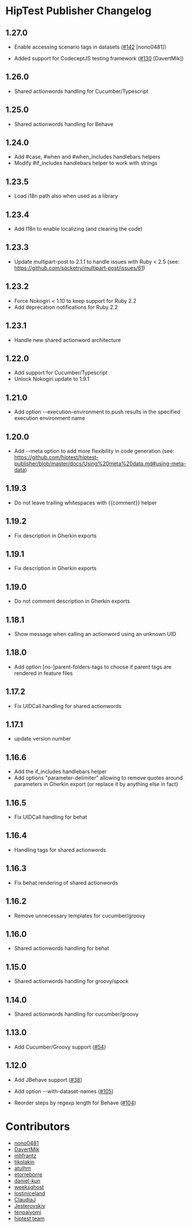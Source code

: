 HipTest Publisher Changelog
===========================

1.27.0
------

 - Enable accessing scenario tags in datasets
   ([#142](https://github.com/hiptest/hiptest-publisher/pull/142) [nono0481])

 - Added support for CodeceptJS testing framework
   ([#130](https://github.com/hiptest/hiptest-publisher/pull/130) [DavertMik])

1.26.0
------

 - Shared actionwords handling for Cucumber/Typescript

1.25.0
------

 - Shared actionwords handling for Behave

1.24.0
------

 - Add #case, #when and #when_includes handlebars helpers
 - Modify #if_includes handlebars helper to work with strings

1.23.5
------

 - Load i18n path also when used as a library

1.23.4
------

 - Add I18n to enable localizing (and clearing the code)

1.23.3
------

 - Update multipart-post to 2.1.1 to handle issues with Ruby < 2.5
   (see: https://github.com/socketry/multipart-post/issues/61)

1.23.2
------

 - Force Nokogiri < 1.10 to keep support for Ruby 2.2
 - Add deprecation notifications for Ruby 2.2

1.23.1
------

  - Handle new shared actionword architecture

1.22.0
------

  - Add support for Cucumber/Typescript
  - Unlock Nokogiri update to 1.9.1

1.21.0
------

  - Add option --execution-environment to push results in the specified execution environment name

1.20.0
------

 - Add --meta option to add more flexibility in code generation
   (see: https://github.com/hiptest/hiptest-publisher/blob/master/docs/Using%20meta%20data.md#using-meta-data)

1.19.3
------

  - Do not leave trailing whitespaces with {{comment}} helper

1.19.2
------
  - Fix description in Gherkin exports

1.19.1
------
  - Fix description in Gherkin exports

1.19.0
------
  - Do not comment description in Gherkin exports

1.18.1
------
 - Show message when calling an actionword using an unknown UID

1.18.0
------
  - Add option [no-]parent-folders-tags to choose if parent tags are rendered in feature files

1.17.2
------
  - Fix UIDCall handling for shared actionwords

1.17.1
------
  - update version number

1.16.6
------
  - Add the if_includes handlebars helper
  - Add options "parameter-delimiter" allowing to remove quotes around parameters in Gherkin export
    (or replace it by anything else in fact)

1.16.5
------
  - Fix UIDCall handling for behat

1.16.4
------
  - Handling tags for shared actionwords

1.16.3
------
  - Fix behat rendering of shared actionwords

1.16.2
------
  - Remove unnecessary templates for cucumber/groovy

1.16.0
------
  - Shared actionwords handling for behat

1.15.0
------
  - Shared actionwords handling for groovy/spock

1.14.0
------

 - Shared actionwords handling for cucumber/groovy

1.13.0
------

 - Add Cucumber/Groovy support
   ([#54](https://github.com/hiptest/hiptest-publisher/issues/54))

1.12.0
------

 - Add JBehave support
   ([#38](https://github.com/hiptest/hiptest-publisher/issues/38))

 - Add option --with-dataset-names
   ([#105](https://github.com/hiptest/hiptest-publisher/issues/105))

 - Reorder steps by regexp length for Behave
   ([#104](https://github.com/hiptest/hiptest-publisher/issues/104))


Contributors
=============

 - [nono0481](https://github.com/nono0481)
 - [DavertMik](https://github.com/DavertMik)
 - [mhfrantz](https://github.com/mhfrantz)
 - [tikolakin](https://github.com/tikolakin)
 - [atulhm](https://github.com/atulhm)
 - [etorreborre](https://github.com/etorreborre)
 - [daniel-kun](https://github.com/daniel-kun)
 - [weeksghost](https://github.com/weeksghost)
 - [lostiniceland](https://github.com/lostiniceland)
 - [ClaudiaJ](https://github.com/ClaudiaJ)
 - [Jesterovskiy](https://github.com/Jesterovskiy)
 - [tenpaiyomi](https://github.com/tenpaiyomi)
 - [hiptest team](https://github.com/hiptest)

